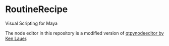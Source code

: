 # RoutineRecipe
Visual Scripting for Maya

The node editor in this repository is a modified version of [qtpynodeeditor by Ken Lauer](https://github.com/klauer/qtpynodeeditor/tree/master).
